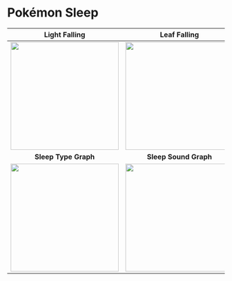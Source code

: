 # Pokémon Sleep

| Light Falling | Leaf Falling | Bubble Floating Up | Ripple Effect|
|:--:|:--:|:--:|:--:|
|<img src = "https://github.com/user-attachments/assets/7e172f1d-1934-475c-9adb-f58ca371eb28" width = "250">| <img src = "https://github.com/user-attachments/assets/70d75307-a0b8-4375-8a8f-8906b2912edb" width = "250">|<img src = "https://github.com/user-attachments/assets/ee0b5144-9d11-4236-a9c6-066e879787af" width = "250"> | <img src = "https://github.com/user-attachments/assets/0b814129-8793-4ba7-b10f-4e241c79fe04" width = "250">|
|**Sleep Type Graph**| **Sleep Sound Graph**|**Ball Wallpaper**|
|<img src = "https://github.com/user-attachments/assets/073f2fd1-53dc-46c9-ab1b-ea7cdc769e89" width = "250"> |<img src = "https://github.com/user-attachments/assets/b022c08f-958f-44c9-9eb1-7b683f8effc8" width = "250"> |<img src = "https://github.com/user-attachments/assets/ba34b249-47fd-40bc-a749-aa3c81bee397" width = "250"> |

